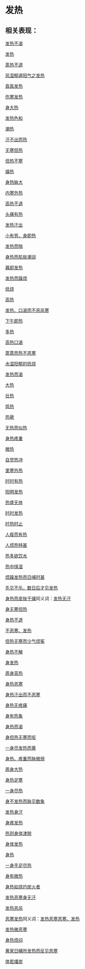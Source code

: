 # 发热

## 相关表现：

[发热不渴](https://zuoye.gmzyh.com/search?key=发热不渴)
[发热](https://zuoye.gmzyh.com/search?key=发热)
[髙热不退](https://zuoye.gmzyh.com/search?key=髙热不退)
[风湿郁遏阳气之发热](https://zuoye.gmzyh.com/search?key=风湿郁遏阳气之发热)
[翕翕发热](https://zuoye.gmzyh.com/search?key=翕翕发热)
[伤寒发热](https://zuoye.gmzyh.com/search?key=伤寒发热)
[身大热](https://zuoye.gmzyh.com/search?key=身大热)
[发热色和](https://zuoye.gmzyh.com/search?key=发热色和)
[潮热](https://zuoye.gmzyh.com/search?key=潮热)
[汗不出而热](https://zuoye.gmzyh.com/search?key=汗不出而热)
[无寒但热](https://zuoye.gmzyh.com/search?key=无寒但热)
[但热不寒](https://zuoye.gmzyh.com/search?key=但热不寒)
[燥热](https://zuoye.gmzyh.com/search?key=燥热)
[身热脉大](https://zuoye.gmzyh.com/search?key=身热脉大)
[内寒外热](https://zuoye.gmzyh.com/search?key=内寒外热)
[高热不退](https://zuoye.gmzyh.com/search?key=高热不退)
[头痛有热](https://zuoye.gmzyh.com/search?key=头痛有热)
[发热汗出](https://zuoye.gmzyh.com/search?key=发热汗出)
[小有劳，身即热](https://zuoye.gmzyh.com/search?key=小有劳，身即热)
[发热而喘](https://zuoye.gmzyh.com/search?key=发热而喘)
[身热而肌肤潮润](https://zuoye.gmzyh.com/search?key=身热而肌肤潮润)
[暮即发热](https://zuoye.gmzyh.com/search?key=暮即发热)
[发热而躁烦](https://zuoye.gmzyh.com/search?key=发热而躁烦)
[低烧](https://zuoye.gmzyh.com/search?key=低烧)
[高热](https://zuoye.gmzyh.com/search?key=高热)
[发热、口渴而不恶风寒](https://zuoye.gmzyh.com/search?key=发热、口渴而不恶风寒)
[下午即热](https://zuoye.gmzyh.com/search?key=下午即热)
[多热](https://zuoye.gmzyh.com/search?key=多热)
[高热口渴](https://zuoye.gmzyh.com/search?key=高热口渴)
[蒸蒸而热不恶寒](https://zuoye.gmzyh.com/search?key=蒸蒸而热不恶寒)
[水湿阳郁的低烧](https://zuoye.gmzyh.com/search?key=水湿阳郁的低烧)
[发热而渴](https://zuoye.gmzyh.com/search?key=发热而渴)
[大热](https://zuoye.gmzyh.com/search?key=大热)
[壮热](https://zuoye.gmzyh.com/search?key=壮热)
[低热](https://zuoye.gmzyh.com/search?key=低热)
[热厥](https://zuoye.gmzyh.com/search?key=热厥)
[无热而似热](https://zuoye.gmzyh.com/search?key=无热而似热)
[身热疼重](https://zuoye.gmzyh.com/search?key=身热疼重)
[微热](https://zuoye.gmzyh.com/search?key=微热)
[自觉热冲](https://zuoye.gmzyh.com/search?key=自觉热冲)
[里寒外热](https://zuoye.gmzyh.com/search?key=里寒外热)
[时时有热](https://zuoye.gmzyh.com/search?key=时时有热)
[阳明发热](https://zuoye.gmzyh.com/search?key=阳明发热)
[热盛无休](https://zuoye.gmzyh.com/search?key=热盛无休)
[时时发热](https://zuoye.gmzyh.com/search?key=时时发热)
[时热时止](https://zuoye.gmzyh.com/search?key=时热时止)
[人瘦而有热](https://zuoye.gmzyh.com/search?key=人瘦而有热)
[人烦热特甚](https://zuoye.gmzyh.com/search?key=人烦热特甚)
[热多欲饮水](https://zuoye.gmzyh.com/search?key=热多欲饮水)
[热中挟湿](https://zuoye.gmzyh.com/search?key=热中挟湿)
[烦躁发热而日哺时甚](https://zuoye.gmzyh.com/search?key=烦躁发热而日哺时甚)
[先见不乐，数日后才见发热](https://zuoye.gmzyh.com/search?key=先见不乐，数日后才见发热)
[身热而皮肤干燥](https://zuoye.gmzyh.com/search?key=身热而皮肤干燥)同义词：[发热无汗](https://zuoye.gmzyh.com/search?key=发热无汗)
[身无寒但热](https://zuoye.gmzyh.com/search?key=身无寒但热)
[身热不退](https://zuoye.gmzyh.com/search?key=身热不退)
[不恶寒、发热](https://zuoye.gmzyh.com/search?key=不恶寒、发热)
[但热无寒而少气烦寃](https://zuoye.gmzyh.com/search?key=但热无寒而少气烦寃)
[身热不解](https://zuoye.gmzyh.com/search?key=身热不解)
[身发热](https://zuoye.gmzyh.com/search?key=身发热)
[周身高热](https://zuoye.gmzyh.com/search?key=周身高热)
[身热恶寒](https://zuoye.gmzyh.com/search?key=身热恶寒)
[身热汗出而不恶寒](https://zuoye.gmzyh.com/search?key=身热汗出而不恶寒)
[身热无疼痛](https://zuoye.gmzyh.com/search?key=身热无疼痛)
[身有热象](https://zuoye.gmzyh.com/search?key=身有热象)
[身热而渴](https://zuoye.gmzyh.com/search?key=身热而渴)
[身但热无寒而呕](https://zuoye.gmzyh.com/search?key=身但热无寒而呕)
[一身尽发热而黄](https://zuoye.gmzyh.com/search?key=一身尽发热而黄)
[身热、疼重而脉微弱](https://zuoye.gmzyh.com/search?key=身热、疼重而脉微弱)
[周身大热](https://zuoye.gmzyh.com/search?key=周身大热)
[身热足寒](https://zuoye.gmzyh.com/search?key=身热足寒)
[一身尽热](https://zuoye.gmzyh.com/search?key=一身尽热)
[身不发热而脉见数象](https://zuoye.gmzyh.com/search?key=身不发热而脉见数象)
[发热身汗](https://zuoye.gmzyh.com/search?key=发热身汗)
[身疼发热](https://zuoye.gmzyh.com/search?key=身疼发热)
[热则身体津脱](https://zuoye.gmzyh.com/search?key=热则身体津脱)
[身体发热](https://zuoye.gmzyh.com/search?key=身体发热)
[身热](https://zuoye.gmzyh.com/search?key=身热)
[一身手足尽热](https://zuoye.gmzyh.com/search?key=一身手足尽热)
[身有微热](https://zuoye.gmzyh.com/search?key=身有微热)
[身热如烧灼炭火者](https://zuoye.gmzyh.com/search?key=身热如烧灼炭火者)
[发热恶寒身无汗](https://zuoye.gmzyh.com/search?key=发热恶寒身无汗)
[发热恶风](https://zuoye.gmzyh.com/search?key=发热恶风)
[恶寒发热](https://zuoye.gmzyh.com/search?key=恶寒发热)同义词：[发热恶寒](https://zuoye.gmzyh.com/search?key=发热恶寒)[恶寒、发热](https://zuoye.gmzyh.com/search?key=恶寒、发热)
[发热微恶寒](https://zuoye.gmzyh.com/search?key=发热微恶寒)
[身热烦闷](https://zuoye.gmzyh.com/search?key=身热烦闷)
[黄家日晡所发热而反见恶寒](https://zuoye.gmzyh.com/search?key=黄家日晡所发热而反见恶寒)
[体若燔炭](https://zuoye.gmzyh.com/search?key=体若燔炭)